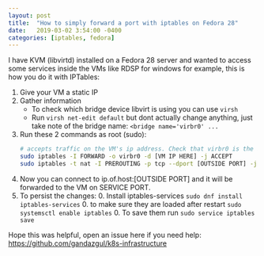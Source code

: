 ```yaml
---
layout: post
title:  "How to simply forward a port with iptables on Fedora 28"
date:   2019-03-02 3:54:00 -0400
categories: [iptables, fedora]
---
```


I have KVM (libvirtd) installed on a Fedora 28 server and wanted to access some services inside the VMs like RDSP for 
windows for example, this is how you do it with IPTables: 

1. Give your VM a static IP
2. Gather information
    * To check which bridge device libvirt is using you can use `virsh`
    * Run `virsh net-edit default` but dont actually change anything, just take note of the bridge name:
    `<bridge name='virbr0' ...`
3. Run these 2 commands as root (sudo): 
    ```bash
    # accepts traffic on the VM's ip address. Check that virbr0 is the bridge installed by libvirt it could be different for you.
    sudo iptables -I FORWARD -o virbr0 -d [VM IP HERE] -j ACCEPT
    sudo iptables -t nat -I PREROUTING -p tcp --dport [OUTSIDE PORT] -j DNAT --to [VM IP]:[SERVICE PORT]
    ```
4. Now you can connect to ip.of.host:[OUTSIDE PORT] and it will be forwarded to the VM on SERVICE PORT.
5. To persist the changes:
    0. Install iptables-services `sudo dnf install iptables-services` 
    0. to make sure they are loaded after restart `sudo systemsctl enable iptables`
    0. To save them run `sudo service iptables save`

Hope this was helpful, open an issue here if you need help: https://github.com/gandazgul/k8s-infrastructure

